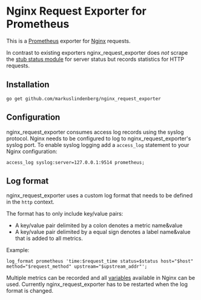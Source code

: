 # Nginx Request Exporter for Prometheus

This is a [Prometheus](https://prometheus.io/) exporter for [Nginx](http://nginx.org/) requests. 

In contrast to existing exporters nginx_request_exporter does *not* scrape the [stub status module](http://nginx.org/en/docs/http/ngx_http_stub_status_module.html) for server status but records statistics for HTTP requests.

## Installation

```
go get github.com/markuslindenberg/nginx_request_exporter
```

## Configuration

nginx_request_exporter consumes access log records using the syslog protocol. Nginx needs to be configured to log to nginx_request_exporter's syslog port. To enable syslog logging add a `access_log` statement to your Nginx configuration:

```
access_log syslog:server=127.0.0.1:9514 prometheus;
```

## Log format

nginx_request_exporter uses a custom log format that needs to be defined in the `http` context.

The format has to only include key/value pairs:

* A key/value pair delimited by a colon denotes a metric name&value
* A key/value pair delimited by a equal sign denotes a label name&value that is added to all metrics.

Example:

```
log_format prometheus 'time:$request_time status=$status host="$host" method="$request_method" upstream="$upstream_addr"';

```

Multiple metrics can be recorded and all [variables](http://nginx.org/en/docs/varindex.html) available in Nginx can be used. 
Currently nginx_request_exporter has to be restarted when the log format is changed.
